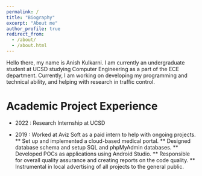 ```yaml
---
permalink: /
title: "Biography"
excerpt: "About me"
author_profile: true
redirect_from: 
  - /about/
  - /about.html
---
```


Hello there, my name is Anish Kulkarni. I am currently an undergraduate student at UCSD studying Computer Engineering as a part of the ECE department. Currently, I am working on developing my programming and technical ability, and helping with research in traffic control. 


Academic Project Experience
======
* 2022 : Research Internship at UCSD

* 2019 : Worked at Aviz Soft as a paid intern to help with ongoing projects.
** Set up and implemented a cloud-based medical portal.
** Designed database schema and setup SQL and phpMyAdmin databases.
** Developed POCs as applications using Android Studio.
** Responsible for overall quality assurance and creating reports on the code quality.
** Instrumental in local advertising of all projects to the general public.
